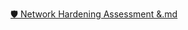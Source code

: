 [🛡️ Network Hardening Assessment &.md](https://github.com/user-attachments/files/21421551/Network.Hardening.Assessment.md)
